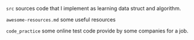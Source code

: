 `src` sources code that I implement as learning  data struct and algorithm.

`awesome-resources.md` some useful resources

`code_practice` some online test code  provide by  some companies for a job.